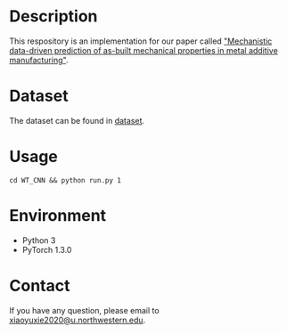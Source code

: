 # Description

This respository is an implementation for our paper called ["Mechanistic data-driven prediction of as-built mechanical properties in metal additive manufacturing"](https://www.nature.com/articles/s41524-021-00555-z).

# Dataset
The dataset can be found in [dataset](https://github.com/xiaoyuxie-vico/DL_AM_Data).

# Usage
`cd WT_CNN && python run.py 1`

# Environment
- Python 3
- PyTorch 1.3.0

# Contact
If you have any question, please email to xiaoyuxie2020@u.northwestern.edu.
